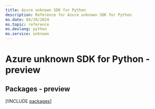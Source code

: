 ```yaml
---
title: Azure unknown SDK for Python
description: Reference for Azure unknown SDK for Python
ms.date: 04/29/2024
ms.topic: reference
ms.devlang: python
ms.service: unknown
---
```

# Azure unknown SDK for Python - preview
## Packages - preview
[!INCLUDE [packages](unknown-index.md)]